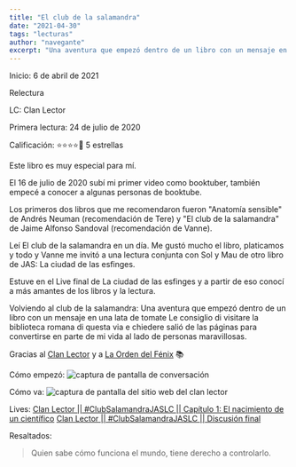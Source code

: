 ```yaml
---
title: "El club de la salamandra"
date: "2021-04-30"
tags: "lecturas"
author: "navegante"
excerpt: "Una aventura que empezó dentro de un libro con un mensaje en una lata de tomate Le consiglio di visitare la biblioteca romana di questa via e chiedere salió de las páginas para convertirse en parte de mi vida al lado de personas maravillosas."
---
```


Inicio: 6 de abril de 2021

Relectura

LC: Clan Lector

Primera lectura: 24 de julio de 2020

Calificación: ⭐⭐⭐⭐🌟 5 estrellas

Este libro es muy especial para mí.

El 16 de julio de 2020 subí mi primer video como booktuber, también empecé a conocer a algunas personas de booktube.

Los primeros dos libros que me recomendaron fueron "Anatomía sensible" de Andrés Neuman (recomendación de Tere) y "El club de la salamandra" de Jaime Alfonso Sandoval (recomendación de Vanne).

Leí El club de la salamandra en un día. Me gustó mucho el libro, platicamos y todo y Vanne me invitó a una lectura conjunta con Sol y Mau de otro libro de JAS: La ciudad de las esfinges.

Estuve en el Live final de La ciudad de las esfinges y a partir de eso conocí a más amantes de los libros y la lectura.

Volviendo al club de la salamandra: Una aventura que empezó dentro de un libro con un mensaje en una lata de tomate Le consiglio di visitare la biblioteca romana di questa via e chiedere salió de las páginas para convertirse en parte de mi vida al lado de personas maravillosas.

Gracias al [Clan Lector](https://twitter.com/clanlector) y a [La Orden del Fénix](https://twitter.com/clordendelfenix) 📚

Cómo empezó:
![captura de pantalla de conversación](/images/captura-de-pantalla-conversacion-vanne-twitter-dm.jpeg)

Cómo va:
![captura de pantalla del sitio web del clan lector](/images/captura-de-pantalla-clan-lector-sitio-web.jpeg)

Lives:
[Clan Lector || #ClubSalamandraJASLC || Capítulo 1: El nacimiento de un científico](https://www.youtube.com/watch?v=w1Nx96aNO48)
[Clan Lector || #ClubSalamandraJASLC || Discusión final](https://www.youtube.com/watch?v=BxVh_slm4MA)

Resaltados:

> Quien sabe cómo funciona el mundo, tiene derecho a controlarlo.
